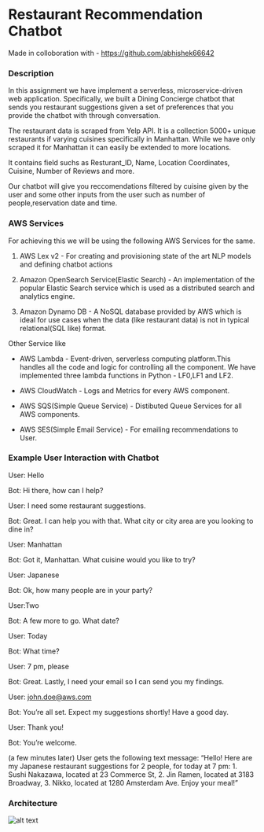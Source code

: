 # Restaurant Recommendation Chatbot
Made in colloboration with - https://github.com/abhishek66642

### Description
In this assignment we have implement a serverless, microservice-driven web application. Specifically, we built a Dining Concierge chatbot that sends you restaurant suggestions given a set of preferences that you provide the chatbot with through conversation.

The restaurant data is scraped from Yelp API. It is a collection 5000+ unique restaurants if varying cuisines specifically in Manhattan. While we have only scraped it for Manhattan it can easily be extended to more locations.

It contains field suchs as Resturant_ID, Name, Location Coordinates, Cuisine, Number of Reviews and more.

Our chatbot will give you reccomendations filtered by cuisine given by the user and some other inputs from the user such as number of people,reservation date and time.

### AWS Services
For achieving this we will be using the following AWS Services for the same.

1. AWS Lex v2 - For creating and provisioning state of the art NLP models and defining chatbot actions

2. Amazon OpenSearch Service(Elastic Search) - An implementation of the popular Elastic Search service which is used as a distributed search and analytics engine.

3. Amazon Dynamo DB -  A NoSQL database provided by AWS which is ideal for use cases when the data (like restaurant data) is not in typical relational(SQL like) format.

Other Service like

- AWS Lambda - Event-driven, serverless computing platform.This handles all the code and logic for controlling all the component. We have implemented three lambda functions in Python - LF0,LF1 and LF2.

- AWS CloudWatch - Logs and Metrics for every AWS component.

- AWS SQS(Simple Queue Service) - Distibuted Queue Services for all AWS components.

- AWS SES(Simple Email Service) - For emailing recommendations to User.

### Example User Interaction with Chatbot

User: Hello

Bot: Hi there, how can I help?

User: I need some restaurant suggestions.

Bot: Great. I can help you with that. What city or city area are you looking to dine in?

User: Manhattan

Bot: Got it, Manhattan. What cuisine would you like to try?

User: Japanese

Bot: Ok, how many people are in your party?

User:Two

Bot: A few more to go. What date?

User: Today

Bot: What time?

User: 7 pm, please

Bot: Great. Lastly, I need your email so I can send you my findings.

User: john.doe@aws.com

Bot: You’re all set. Expect my suggestions shortly! Have a good day.

User: Thank you!

Bot: You’re welcome.

(a few minutes later)
User gets the following text message:
“Hello! Here are my Japanese restaurant suggestions for 2 people, for today at 7 pm: 1. Sushi Nakazawa, located at 23 Commerce St, 2. Jin Ramen, located at 3183 Broadway, 3. Nikko, located at 1280 Amsterdam Ave. Enjoy your meal!”

### Architecture

![alt text](https://github.com/abhishek66642/Restaurant-Recommendation-Chatbot-Cloud/blob/main/images/Architecture.png)
